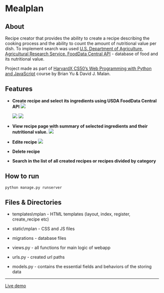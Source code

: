 # Mealplan

## About

Recipe creator that provides the ability to create a recipe describing the cooking process and the ability to count the amount of nutritional value per dish.
To implement search was used [U.S. Department of Agriculture, Agricultural Research Service. FoodData Central API](https://fdc.nal.usda.gov/api-guide.html) - database of food and its nutritional value.

Project made as part of [HarvardX CS50’s Web Programming with Python and JavaScript](https://www.edx.org/course/cs50s-web-programming-with-python-and-javascript) course by Brian Yu & David J. Malan.

## Features

  - **Create recipe and select its ingredients using USDA FoodData Central API**
      <img src='https://user-images.githubusercontent.com/37772440/106514882-e78d0800-64e5-11eb-8c62-5667ce23e920.jpg'>
    
      <img src='https://user-images.githubusercontent.com/37772440/106513955-b3651780-64e4-11eb-91ea-e484eff36e26.jpg'>
    
      <img src='https://user-images.githubusercontent.com/37772440/106513959-b4964480-64e4-11eb-8b33-4fcfe8585cf8.jpg'>

  
  - **View recipe page with summary of selected ingredients and their nutritional value.**
      <img src='https://user-images.githubusercontent.com/37772440/106513961-b5c77180-64e4-11eb-9ba7-08f3be253511.jpg'>

  
  - **Edite recipe**
      <img src='https://user-images.githubusercontent.com/37772440/106513965-b6600800-64e4-11eb-92bc-6c5d1959a34a.jpg'>
  
  - **Delete recipe**
  
  - **Search in the list of all created recipes or recipes divided by category**
  
## How to run

    python manage.py runserver

## Files & Directories

  - templates\mplan - HTML templates (layout, index, register, create_recipe etc)
  - static\mplan - CSS and JS files
  - migrations - database files

  - views.py - all functions for main logic of webapp
  - urls.py - created url paths
  - models.py - contains the essential fields and behaviors of the storing data

  ___
  [Live demo](https://youtu.be/HzYkCCgWP1s)
  
